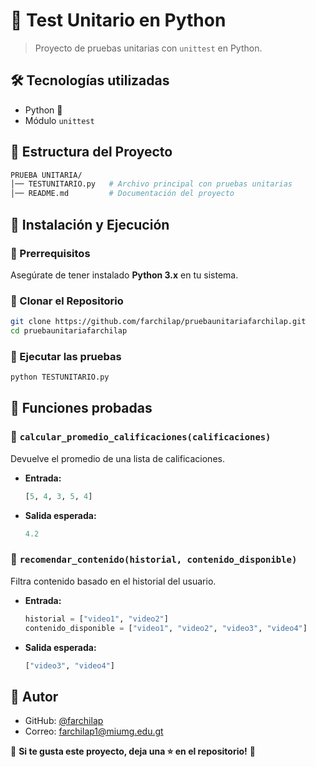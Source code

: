 # 📌 Test Unitario en Python

> Proyecto de pruebas unitarias con `unittest` en Python.

## 🛠 Tecnologías utilizadas

- Python 🐍
- Módulo `unittest`

## 📂 Estructura del Proyecto

```sh
PRUEBA UNITARIA/
│── TESTUNITARIO.py   # Archivo principal con pruebas unitarias
│── README.md         # Documentación del proyecto
```

## 🚀 Instalación y Ejecución

### 🔹 Prerrequisitos

Asegúrate de tener instalado **Python 3.x** en tu sistema.

### 🔹 Clonar el Repositorio

```sh
git clone https://github.com/farchilap/pruebaunitariafarchilap.git
cd pruebaunitariafarchilap
```

### 🔹 Ejecutar las pruebas

```sh
python TESTUNITARIO.py
```

## 📌 Funciones probadas

### 📌 `calcular_promedio_calificaciones(calificaciones)`
Devuelve el promedio de una lista de calificaciones.

- **Entrada:**  
  ```python
  [5, 4, 3, 5, 4]
  ```
- **Salida esperada:**  
  ```python
  4.2
  ```

### 📌 `recomendar_contenido(historial, contenido_disponible)`
Filtra contenido basado en el historial del usuario.

- **Entrada:**
  ```python
  historial = ["video1", "video2"]
  contenido_disponible = ["video1", "video2", "video3", "video4"]
  ```
- **Salida esperada:**
  ```python
  ["video3", "video4"]
  ```

## 👤 Autor

- GitHub: [@farchilap](https://github.com/farchilap)
- Correo: farchilap1@miumg.edu.gt

📌 **Si te gusta este proyecto, deja una ⭐ en el repositorio!** 🚀
